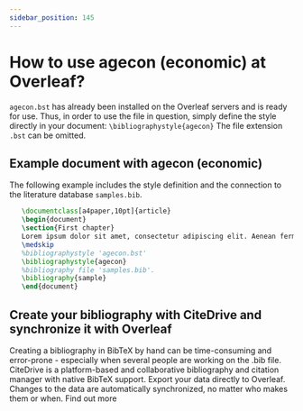```yaml
---
sidebar_position: 145
---
```


# How to use agecon (economic) at Overleaf?
`agecon.bst` has already been installed on the Overleaf servers and is ready for use. Thus, in order to use the file in question, simply define the style directly in your document: `\bibliographystyle{agecon}` The file extension `.bst` can be omitted.

## Example document with agecon (economic)
The following example includes the style definition and the connection to the literature database `samples.bib`.
```tex
   \documentclass[a4paper,10pt]{article}
   \begin{document}
   \section{First chapter}
   Lorem ipsum dolor sit amet, consectetur adipiscing elit. Aenean fermentum justo massa, ut maximus mauris sodales et. Aenean vel elit a erat rhoncus pharetra.
   \medskip
   %bibliographystyle 'agecon.bst'
   \bibliographystyle{agecon}
   %bibliography file 'samples.bib'.
   \bibliography{sample}
   \end{document}
```

## Create your bibliography with CiteDrive and synchronize it with Overleaf
Creating a bibliography in BibTeX by hand can be time-consuming and error-prone - especially when several people are working on the .bib file. CiteDrive is a platform-based and collaborative bibliography and citation manager with native BibTeX support. Export your data directly to Overleaf. Changes to the data are automatically synchronized, no matter who makes them or when. Find out more